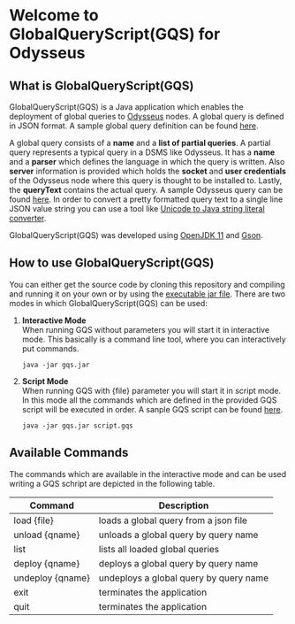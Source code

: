 # Welcome to GlobalQueryScript(GQS) for Odysseus

## What is GlobalQueryScript(GQS)
GlobalQueryScript(GQS) is a Java application which enables the deployment of global queries to [Odysseus](https://odysseus.informatik.uni-oldenburg.de/) nodes. A global query is defined in JSON format. A sample global query definition can be found [here](https://gitlab.rz.uni-bamberg.de/mobi/futureiot/odysseus4iot/-/blob/master/eclipse-project/odysseus4iot/globalquery1.json).  

A global query consists of a **name** and a **list of partial queries**. A partial query represents a typical query in a DSMS like Odysseus. It has a **name** and a **parser** which defines the language in which the query is written. Also **server** information is provided which holds the **socket** and **user credentials** of the Odysseus node where this query is thought to be installed to. Lastly, the **queryText** contains the actual query. A sample Odysseus query can be found [here](https://gitlab.rz.uni-bamberg.de/mobi/futureiot/odysseus4iot/-/blob/master/eclipse-project/odysseus4iot/samplequery.qry). In order to convert a pretty formatted query text to a single line JSON value string you can use a tool like [Unicode to Java string literal converter](http://snible.org/java2/uni2java.html).  

GlobalQueryScript(GQS) was developed using [OpenJDK 11](https://jdk.java.net/java-se-ri/11) and [Gson](https://mvnrepository.com/artifact/com.google.code.gson/gson).

## How to use GlobalQueryScript(GQS)
You can either get the source code by cloning this repository and compiling and running it on your own or by using the [executable jar file](https://gitlab.rz.uni-bamberg.de/mobi/futureiot/odysseus4iot/-/blob/master/eclipse-project/odysseus4iot/gqs.jar). There are two modes in which GlobalQueryScript(GQS) can be used:
1. **Interactive Mode**  
When running GQS without parameters you will start it in interactive mode. This basically is a command line tool, where you can interactively put commands.
   ```
   java -jar gqs.jar
   ```
1. **Script Mode**  
When running GQS with {file} parameter you will start it in script mode. In this mode all the commands which are defined in the provided GQS script will be executed in order. A sanple GQS script can be found [here](https://gitlab.rz.uni-bamberg.de/mobi/futureiot/odysseus4iot/-/blob/master/eclipse-project/odysseus4iot/script1.gqs).
   ```
   java -jar gqs.jar script.gqs
   ```
## Available Commands
The commands which are available in the interactive mode and can be used writing a GQS schript are depicted in the following table.  

| Command          | Description                            |
| ---------------- |  ------------------------------------- |
| load {file}      | loads a global query from a json file  |
| unload {qname}   | unloads a global query by query name   |
| list             | lists all loaded global queries        |
| deploy {qname}   | deploys a global query by query name   |
| undeploy {qname} | undeploys a global query by query name |
| exit             | terminates the application             |
| quit             | terminates the application             |